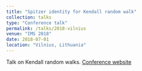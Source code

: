 ```yaml
---
title: "Spitzer identity for Kendall random walk"
collection: talks
type: "Conference talk"
permalink: /talks/2018-vilnius
venue: "IMS 2018"
date: 2018-07-01
location: "Vilnius, Lithuania"
---
```


Talk on Kendall random walks.
[Conference website](http://ims-vilnius2018.com/)
